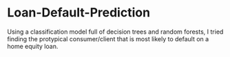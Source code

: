# Loan-Default-Prediction
Using a classification model full of decision trees and random forests, I tried finding the protypical consumer/client that is most likely to default on a home equity loan. 

